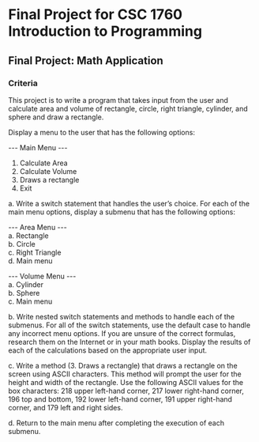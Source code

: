 # Final Project for CSC 1760 Introduction to Programming

## Final Project: Math Application

### Criteria

This project is to write a program that takes input from the user and calculate area and volume of rectangle, 
circle, right triangle, cylinder, and sphere and draw a rectangle.  
 
Display a menu to the user that has the following options:

--- Main Menu --- 
1. Calculate Area 
2. Calculate Volume 
3. Draws a rectangle   
4. Exit 
 
a. Write a switch statement that handles the user’s choice. For each of the main menu options, display a 
submenu that has the following options: 

--- Area Menu --- \
a. Rectangle \
b. Circle \
c. Right Triangle \
d. Main menu

--- Volume Menu --- \
a. Cylinder \
b. Sphere \
c. Main menu 
         
b.  Write  nested  switch  statements  and  methods  to  handle  each  of  the  submenus.  For  all  of  the  switch 
statements,  use  the  default  case  to  handle  any  incorrect  menu  options.  If  you  are  unsure  of  the  correct 
formulas, research them on the Internet or in your math books. Display the results of each of the calculations 
based on the appropriate user input.  
 
c. Write a method (3. Draws a rectangle) that draws a rectangle on the screen using ASCII characters. This 
method will prompt the user for the height and width of the rectangle. Use the following ASCII values for 
the box characters: 218 upper left-hand corner, 217 lower right-hand corner, 196 top and bottom, 192 lower 
left-hand corner, 191 upper right-hand corner, and 179 left and right sides.  
 
d. Return to the main menu after completing the execution of each submenu.
